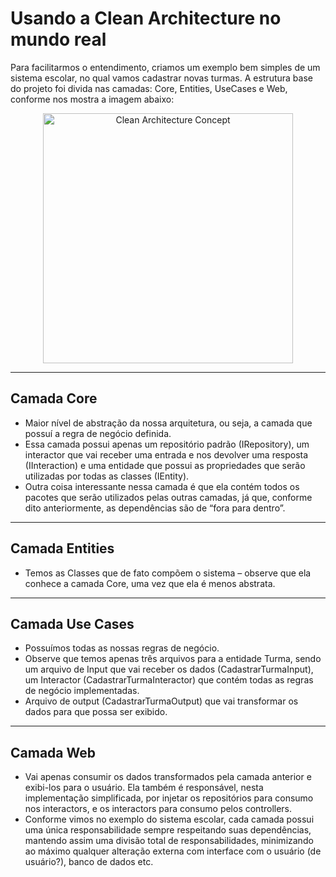 # Usando a Clean Architecture no mundo real

Para facilitarmos o entendimento, criamos um exemplo bem simples de um sistema escolar, no qual vamos cadastrar novas turmas. A estrutura base do projeto foi divida nas camadas: Core, Entities, UseCases e Web, conforme nos mostra a imagem abaixo:
<p align="center">
    <img alt="Clean Architecture Concept" width="400px" src="https://raw.githubusercontent.com/eduardoc7/concepts-notes/main/web/clean-arch/assets/images/clean-arch-example.png" />   
</p>

---

## Camada Core

 - Maior nível de abstração da nossa arquitetura, ou seja, a camada que possuí a regra de negócio definida.
 - Essa camada possui apenas um repositório padrão (IRepository), um interactor que vai receber uma entrada e nos devolver uma resposta (IInteraction) e uma entidade que possui as propriedades que serão utilizadas por todas as classes (IEntity).
 - Outra coisa interessante nessa camada é que ela contém todos os pacotes que serão utilizados pelas outras camadas, já que, conforme dito anteriormente, as dependências são de “fora para dentro”.

--- 

## Camada Entities
 - Temos as Classes que de fato compõem o sistema – observe que ela conhece a camada Core, uma vez que ela é menos abstrata.

---

## Camada Use Cases
 - Possuímos todas as nossas regras de negócio.
 - Observe que temos apenas três arquivos para a entidade Turma, sendo um arquivo de Input que vai receber os dados (CadastrarTurmaInput), um Interactor (CadastrarTurmaInteractor) que contém todas as regras de negócio implementadas.
 - Arquivo de output (CadastrarTurmaOutput) que vai transformar os dados para que possa ser exibido. 

---

## Camada Web
-  Vai apenas consumir os dados transformados pela camada anterior e exibi-los para o usuário. Ela também é responsável, nesta implementação simplificada, por injetar os repositórios para consumo nos interactors, e os interactors para consumo pelos controllers.
- Conforme vimos no exemplo do sistema escolar, cada camada possui uma única responsabilidade sempre respeitando suas dependências, mantendo assim uma divisão total de responsabilidades, minimizando ao máximo qualquer alteração externa com interface com o usuário (de usuário?), banco de dados etc.

